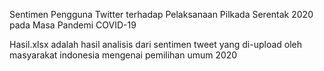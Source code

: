 Sentimen Pengguna Twitter terhadap Pelaksanaan Pilkada Serentak 2020 pada Masa Pandemi COVID-19

Hasil.xlsx adalah hasil analisis dari sentimen tweet yang di-upload oleh masyarakat indonesia mengenai pemilihan umum 2020
